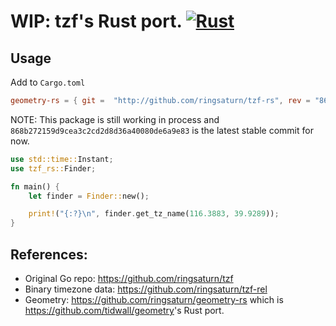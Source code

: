 # WIP: tzf's Rust port. [![Rust](https://github.com/ringsaturn/tzf-rs/actions/workflows/rust.yml/badge.svg)](https://github.com/ringsaturn/tzf-rs/actions/workflows/rust.yml)

## Usage

Add to `Cargo.toml`

```toml
geometry-rs = { git =  "http://github.com/ringsaturn/tzf-rs", rev = "868b272159d9cea3c2cd2d8d36a40080de6a9e83"}
```

NOTE: This package is still working in process and `868b272159d9cea3c2cd2d8d36a40080de6a9e83`
is the latest stable commit for now.

```rust
use std::time::Instant;
use tzf_rs::Finder;

fn main() {
    let finder = Finder::new();

    print!("{:?}\n", finder.get_tz_name(116.3883, 39.9289));
}
```

## References:

- Original Go repo: <https://github.com/ringsaturn/tzf>
- Binary timezone data: <https://github.com/ringsaturn/tzf-rel>
- Geometry: <https://github.com/ringsaturn/geometry-rs>
  which is <https://github.com/tidwall/geometry>'s Rust port.
